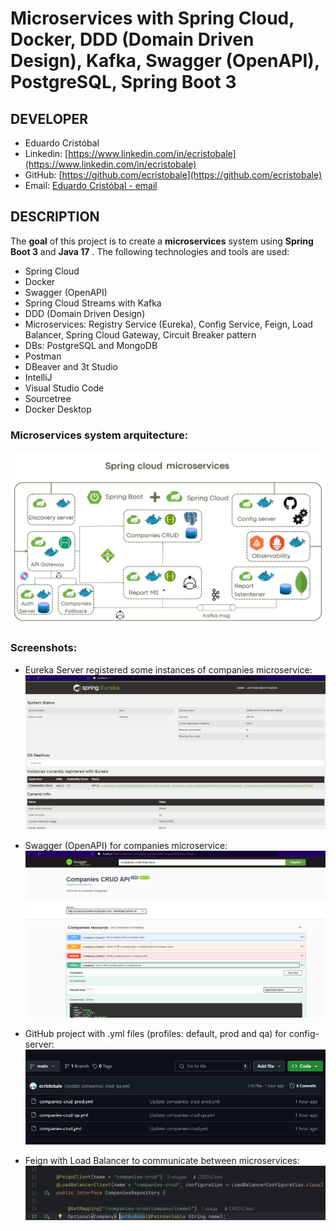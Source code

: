 # Microservices with Spring Cloud, Docker, DDD (Domain Driven Design), Kafka, Swagger (OpenAPI), PostgreSQL, Spring Boot 3

## DEVELOPER
 * Eduardo Cristóbal
 * Linkedin: [https://www.linkedin.com/in/ecristobale](https://www.linkedin.com/in/ecristobale)
 * GitHub: [https://github.com/ecristobale](https://github.com/ecristobale)
 * Email: [Eduardo Cristóbal - email](mailto:edu_ce_1988@hotmail.com)

## DESCRIPTION
The **goal** of this project is to create a **microservices** system using **Spring Boot 3** and **Java 17** . The following technologies and tools are used:
 * Spring Cloud
 * Docker
 * Swagger (OpenAPI)
 * Spring Cloud Streams with Kafka
 * DDD (Domain Driven Design)
 * Microservices: Registry Service (Eureka), Config Service, Feign, Load Balancer, Spring Cloud Gateway, Circuit Breaker pattern
 * DBs: PostgreSQL and MongoDB
 * Postman
 * DBeaver and 3t Studio
 * IntelliJ
 * Visual Studio Code
 * Sourcetree
 * Docker Desktop
  
### Microservices system arquitecture:
 
![Alt text](readme-screenshots/01-microservices-arquitecture.png?raw=true "Microservices system arquitecture")

### Screenshots:

* Eureka Server registered some instances of companies microservice:
![Alt text](readme-screenshots/02-microservices-eureka.png?raw=true "Eureka Server")

* Swagger (OpenAPI) for companies microservice:
![Alt text](readme-screenshots/03-microservices-swagger-openapi.png?raw=true "Swagger (OpenAPI)")

* GitHub project with .yml files (profiles: default, prod and qa) for config-server:
![Alt text](readme-screenshots/04-microservices-config-server-github-yml.png?raw=true "GitHub .yml files for Config Server")

* Feign with Load Balancer to communicate between microservices:
![Alt text](readme-screenshots/05-microservices-feign-with-load-balancer.png?raw=true "Feign with Load Balancer")
